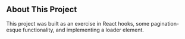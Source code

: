 ## About This Project 

This project was built as an exercise in React hooks, some pagination-esque functionality, and implementing a loader element. 

